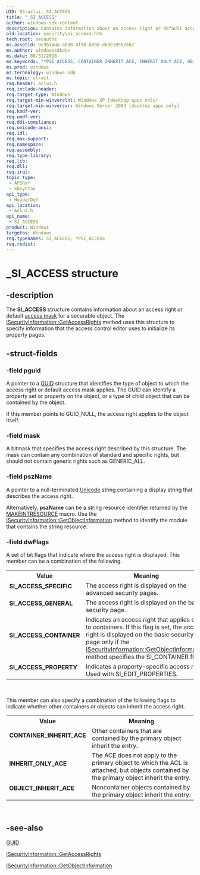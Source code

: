 ```yaml
---
UID: NS:aclui._SI_ACCESS
title: "_SI_ACCESS"
author: windows-sdk-content
description: Contains information about an access right or default access mask for a securable object.
old-location: security\si_access.htm
tech.root: secauthz
ms.assetid: 9c9b14da-a030-4f90-b090-d6de10507eb2
ms.author: windowssdkdev
ms.date: 08/31/2018
ms.keywords: "*PSI_ACCESS, CONTAINER_INHERIT_ACE, INHERIT_ONLY_ACE, OBJECT_INHERIT_ACE, PSI_ACCESS, PSI_ACCESS structure pointer [Security], SI_ACCESS, SI_ACCESS structure [Security], SI_ACCESS_CONTAINER, SI_ACCESS_GENERAL, SI_ACCESS_PROPERTY, SI_ACCESS_SPECIFIC, _SI_ACCESS, _win32_si_access_str, aclui/PSI_ACCESS, aclui/SI_ACCESS, security.si_access"
ms.prod: windows
ms.technology: windows-sdk
ms.topic: struct
req.header: aclui.h
req.include-header: 
req.target-type: Windows
req.target-min-winverclnt: Windows XP [desktop apps only]
req.target-min-winversvr: Windows Server 2003 [desktop apps only]
req.kmdf-ver: 
req.umdf-ver: 
req.ddi-compliance: 
req.unicode-ansi: 
req.idl: 
req.max-support: 
req.namespace: 
req.assembly: 
req.type-library: 
req.lib: 
req.dll: 
req.irql: 
topic_type:
 - APIRef
 - kbSyntax
api_type:
 - HeaderDef
api_location:
 - Aclui.h
api_name:
 - SI_ACCESS
product: Windows
targetos: Windows
req.typenames: SI_ACCESS, *PSI_ACCESS
req.redist: 
---
```


# _SI_ACCESS structure


## -description


The <b>SI_ACCESS</b> structure contains information about an access right or default <a href="https://msdn.microsoft.com/0baaa937-f635-4500-8dcd-9dbbd6f4cd02">access mask</a> for a securable object. The 
<a href="https://msdn.microsoft.com/a40b3ded-9a75-476b-bc7e-38794a98261c">ISecurityInformation::GetAccessRights</a> method uses this structure to specify information that the access control editor uses to initialize its property pages.


## -struct-fields




### -field pguid

A pointer to a 
<a href="https://msdn.microsoft.com/323e33b7-676f-4ed0-a9c7-908273c6e10f">GUID</a> structure that identifies the type of object to which the access right or default access mask applies. The GUID can identify a property set or property on the object, or a type of child object that can be contained by the object. 




If this member points to GUID_NULL, the access right applies to the object itself.


### -field mask

A bitmask that specifies the access right described by this structure. The mask can contain any combination of standard and specific rights, but should not contain generic rights such as GENERIC_ALL.


### -field pszName

A pointer to a null-terminated <a href="https://msdn.microsoft.com/264f6cb6-36c6-4cdb-b7bb-a5dbd332adcb">Unicode</a> string containing a display string that describes the access right. 




Alternatively, <b>pszName</b> can be a string resource identifier returned by the 
<a href="https://msdn.microsoft.com/en-us/library/ms648029(v=VS.85).aspx">MAKEINTRESOURCE</a> macro. Use the 
<a href="https://msdn.microsoft.com/2bc63aa0-dada-4962-a381-6b0f8332e564">ISecurityInformation::GetObjectInformation</a> method to identify the module that contains the string resource.


### -field dwFlags

A set of bit flags that indicate where the access right is displayed. This member can be a combination of the following. 




						
						
					



<table>
<tr>
<th>Value</th>
<th>Meaning</th>
</tr>
<tr>
<td width="40%"><a id="SI_ACCESS_SPECIFIC"></a><a id="si_access_specific"></a><dl>
<dt><b>SI_ACCESS_SPECIFIC</b></dt>
</dl>
</td>
<td width="60%">
The access right is displayed on the advanced security pages.

</td>
</tr>
<tr>
<td width="40%"><a id="SI_ACCESS_GENERAL"></a><a id="si_access_general"></a><dl>
<dt><b>SI_ACCESS_GENERAL</b></dt>
</dl>
</td>
<td width="60%">
The access right is displayed on the basic security page.

</td>
</tr>
<tr>
<td width="40%"><a id="SI_ACCESS_CONTAINER"></a><a id="si_access_container"></a><dl>
<dt><b>SI_ACCESS_CONTAINER</b></dt>
</dl>
</td>
<td width="60%">
Indicates an access right that applies only to containers. If this flag is set, the access right is displayed on the basic security page only if the 
<a href="https://msdn.microsoft.com/2bc63aa0-dada-4962-a381-6b0f8332e564">ISecurityInformation::GetObjectInformation</a> method specifies the SI_CONTAINER flag.

</td>
</tr>
<tr>
<td width="40%"><a id="SI_ACCESS_PROPERTY"></a><a id="si_access_property"></a><dl>
<dt><b>SI_ACCESS_PROPERTY</b></dt>
</dl>
</td>
<td width="60%">
Indicates a property-specific access right. Used with SI_EDIT_PROPERTIES.

</td>
</tr>
</table>
 


This member can also specify a combination of the following flags to indicate whether other containers or objects can inherit the access right.



<table>
<tr>
<th>Value</th>
<th>Meaning</th>
</tr>
<tr>
<td width="40%"><a id="CONTAINER_INHERIT_ACE"></a><a id="container_inherit_ace"></a><dl>
<dt><b>CONTAINER_INHERIT_ACE</b></dt>
</dl>
</td>
<td width="60%">
Other containers that are contained by the primary object inherit the entry.

</td>
</tr>
<tr>
<td width="40%"><a id="INHERIT_ONLY_ACE"></a><a id="inherit_only_ace"></a><dl>
<dt><b>INHERIT_ONLY_ACE</b></dt>
</dl>
</td>
<td width="60%">
The ACE does not apply to the primary object to which the ACL is attached, but objects contained by the primary object inherit the entry.

</td>
</tr>
<tr>
<td width="40%"><a id="OBJECT_INHERIT_ACE"></a><a id="object_inherit_ace"></a><dl>
<dt><b>OBJECT_INHERIT_ACE</b></dt>
</dl>
</td>
<td width="60%">
Noncontainer objects contained by the primary object inherit the entry.

</td>
</tr>
</table>
 


## -see-also




<a href="https://msdn.microsoft.com/323e33b7-676f-4ed0-a9c7-908273c6e10f">GUID</a>



<a href="https://msdn.microsoft.com/a40b3ded-9a75-476b-bc7e-38794a98261c">ISecurityInformation::GetAccessRights</a>



<a href="https://msdn.microsoft.com/2bc63aa0-dada-4962-a381-6b0f8332e564">ISecurityInformation::GetObjectInformation</a>
 

 

